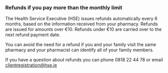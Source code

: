 ###  Refunds if you pay more than the monthly limit

The Health Service Executive (HSE) issues refunds automatically every 6
months, based on the information received from your pharmacy. Refunds are
issued for amounts over €10. Refunds under €10 are carried over to the next
refund payment date.

You can avoid the need for a refund if you and your family visit the same
pharmacy and your pharmacist can identify all of your family members.

If you have a question about refunds you can phone 0818 22 44 78 or email [
clientregistration@hse.ie ](mailto:clientregistration@hse.ie)
